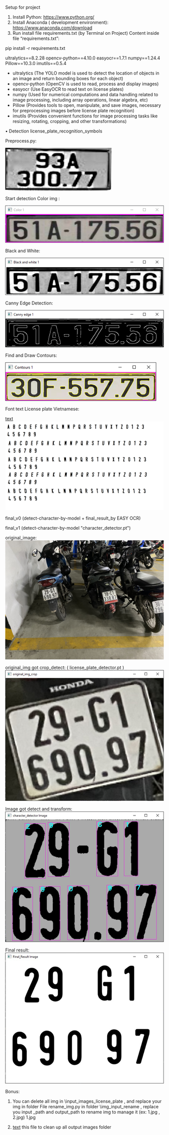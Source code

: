 Setup for project

1. Install Python: https://www.python.org/
2. Install Anaconda ( development environment): https://www.anaconda.com/download
3. Run install file requirements.txt (by Terminal on Project)
   Content inside file “requirements.txt”:

pip install -r requirements.txt

ultralytics==8.2.28
opencv-python==4.10.0
easyocr==1.7.1
numpy==1.24.4
Pillow==10.3.0
imutils==0.5.4


- ultralytics (The YOLO model is used to detect the location of objects in an image and return bounding boxes for each object)
- opencv-python (OpenCV is used to read, process and display images)
- easyocr (Use EasyOCR to read text on license plates)
- numpy (Used for numerical computations and data handling related to image processing, including array operations, linear algebra, etc)
- Pillow (Provides tools to open, manipulate, and save images, necessary for preprocessing images before license plate recognition)
- imutils (Provides convenient functions for image processing tasks like resizing, rotating, cropping, and other transformations)

• Detection license_plate_recognition_symbols

Preprocess.py:

![alt text](imgGrayscalePlusTopHatMinusBlackHat.jpg)

Start detection
Color img :

![alt text](Color.png)

Black and White:

![alt text](BlackWhite.png)

Canny Edge Detection:

![alt text](Canny.png)

Find and Draw Contours:

![alt text](Contours.png)

Font text License plate Vietnamese:

[text](font_bien_so_xe_vn.TTF)
![alt text](font_bien_so_xe_vn.png)

final_v0 (detect-character-by-model + final_result_by EASY OCR)

final_v1 (detect-character-by-model "character_detector.pt")


original_image:
![alt text](original_image.jpg)


original_img got crop_detect: ( license_plate_detector.pt )
![alt text](original_img_crop_only.png)


Image got detect and transform:
![alt text](<image_got_transform_and got_detect.jpg>)

Final result:
![alt text](Final_result.jpg)

Bonus:
1. You can delete all img in \input_images_license_plate , and replace your img in folder
   File rename_img.py in folder \img_input_rename , replace you input \_path and output_path to rename img to manage it (ex: 1.jpg , 2.jpg) 1.jpg

2. [text](Running_YOLOv8_Webcam/Empty_all_output_img.py) this file to clean up all output images folder
